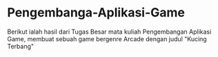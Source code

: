 # Pengembanga-Aplikasi-Game
Berikut ialah hasil dari Tugas Besar mata kuliah Pengembangan Aplikasi Game, membuat sebuah game bergenre Arcade dengan judul "Kucing Terbang"
